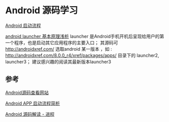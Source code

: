 # Android 源码学习

[Android 启动流程](./startup.md)

[android launcher 基本原理浅析]()
launcher 是Android手机开机后呈现给用户的第一个程序，也是启动其它应用程序的主要入口；
其源码可 http://androidxref.com/ 选取android 某一版本 ，如 : http://androidxref.com/8.0.0_r4/xref/packages/apps/ 目录下的 launcher2, launcher3； 建议感兴趣的阅读其最新版本launcher3

## 参考 

[Android源码查看网站](https://cs.android.com/)

[Android APP 启动流程简析](https://www.jianshu.com/p/910df9643d8c)

[Android 源码解读 - 进程](https://www.jianshu.com/p/7bd3d0ee8a56)
